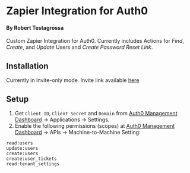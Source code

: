 # Zapier Integration for Auth0
#### By Robert Testagrossa
Custom Zapier Integration for Auth0. Currently includes Actions for *Find*, *Create*, and *Update* Users and *Create Password Reset Link*.

## Installation
Currently in Invite-only mode. Invite link available [here]()

## Setup
1. Get `Client ID`, `Client Secret` and `Domain` from [Auth0 Management Dashboard](https://manage.auth0.com/dashboard) -> Applications -> Settings.
2. Enable the following permissions (scopes) at [Auth0 Management Dashboard](https://manage.auth0.com/dashboard) -> APIs -> Machine-to-Machine Setting:
````
read:users
update:users
create:users
create:user_tickets
read:tenant_settings
````
